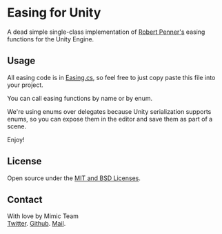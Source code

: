 # Easing for Unity

A dead simple single-class implementation of [Robert Penner's](http://robertpenner.com/easing/) easing functions for the Unity Engine. 

## Usage

All easing code is in [Easing.cs](Assets/Easing.cs), so feel free to just copy paste this file into your project. 

You can call easing functions by name or by enum.

We're using enums over delegates because Unity serialization supports enums, so you can expose them in the editor and save them as part of a scene.

Enjoy!

## License

Open source under the [MIT and BSD Licenses](LICENSE.md).

## Contact

With love by Mimic Team  
[Twitter](https://twitter.com/mimicmade). [Github](https://github.com/mimicteam). [Mail](mailto:mimic@mimicteam.com).
